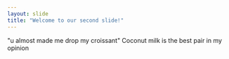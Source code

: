 ```yaml
---
layout: slide
title: "Welcome to our second slide!"
---
```

"u almost made me drop my croissant"
Coconut milk is the best pair in my opinion
